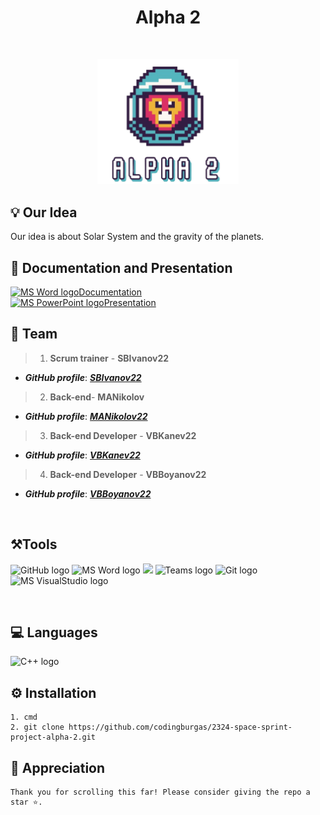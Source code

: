 <h1 align="center">Alpha 2</h1>
<br>
<p align="center">
<img width="45%" src="./design/logo.png"/>
<br>

## 💡 Our Idea
Our idea is about Solar System and the gravity of the planets.
#### 
 
## 📄 Documentation and Presentation
<a href="https://github.com/codingburgas/2324-space-sprint-project-alpha-2/blob/main/documentation/Alpha2-documentation.docx"><img src="https://img.icons8.com/fluency/48/000000/microsoft-word-2019.png" alt="MS Word logo" width=20px /></a>[Documentation]()
<br>
<a href="https://github.com/codingburgas/2324-space-sprint-project-alpha-2/blob/main/documentation/Alpha2-presentation.pptx"><img src="https://img.icons8.com/fluency/48/000000/microsoft-powerpoint-2019.png" alt="MS PowerPoint logo" width=20px ></a>[Presentation]()

## 🌱 Team
> 1. **Scrum trainer**	- **SBIvanov22** 
   - ***GitHub profile***: [***SBIvanov22***](https://github.com/sbivanov22)	
> 2. **Back-end**- **MANikolov**	
   - ***GitHub profile***: [***MANikolov22***](https://github.com/MANikolov22)	
> 3. **Back-end Developer** - **VBKanev22** 	
   - ***GitHub profile***: [***VBKanev22***](https://github.com/VBKanev22)
> 4. **Back-end Developer** - **VBBoyanov22**	
   - ***GitHub profile***: [***VBBoyanov22***](https://github.com/VBBoyanov22)
<br>
 
## ⚒️Tools
<p align="left"> 
<img src="https://developer.sas.com/github-resources/_jcr_content/par/styledcontainer_480618029/par/image.img.png/1558449533927.png" alt="GitHub logo" width=48px>
<img src="https://img.icons8.com/fluency/48/000000/microsoft-word-2019.png" alt="MS Word logo" width=48px />
<img src="https://img.icons8.com/fluency/48/000000/microsoft-powerpoint-2019.png" width=48/>
<img src="https://admin.kuleuven.be/icts/services/teams/images/Teamslogo/image" alt="Teams logo" width=54px>
<img src="https://avatars.githubusercontent.com/u/18133?s=200&v=4" alt="Git logo" width=48px>
<img src="https://upload.wikimedia.org/wikipedia/commons/thumb/2/2c/Visual_Studio_Icon_2022.svg/1200px-Visual_Studio_Icon_2022.svg.png" alt="MS VisualStudio logo" width=48px />
</p> 
<br>
 
## 💻 Languages
 
   <p align="left"> 
<img src="https://upload.wikimedia.org/wikipedia/commons/3/32/C%2B%2B_logo.png" alt="C++ logo" width="48px">
</p>
 
## ⚙️ Installation	<a name = "installation"></a>
````	
1. cmd 
2. git clone https://github.com/codingburgas/2324-space-sprint-project-alpha-2.git
````


## 👏 Appreciation
```
Thank you for scrolling this far! Please consider giving the repo a star ⭐.
```